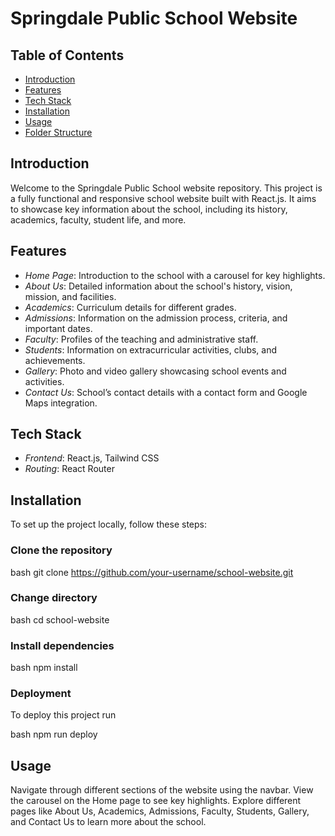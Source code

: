 # Springdale Public School Website

## Table of Contents

- [Introduction](#introduction)
- [Features](#features)
- [Tech Stack](#tech-stack)
- [Installation](#installation)
- [Usage](#usage)
- [Folder Structure](#folder-structure)

## Introduction

Welcome to the Springdale Public School website repository. This project is a fully functional and responsive school website built with React.js. It aims to showcase key information about the school, including its history, academics, faculty, student life, and more.

## Features

- *Home Page*: Introduction to the school with a carousel for key highlights.
- *About Us*: Detailed information about the school's history, vision, mission, and facilities.
- *Academics*: Curriculum details for different grades.
- *Admissions*: Information on the admission process, criteria, and important dates.
- *Faculty*: Profiles of the teaching and administrative staff.
- *Students*: Information on extracurricular activities, clubs, and achievements.
- *Gallery*: Photo and video gallery showcasing school events and activities.
- *Contact Us*: School’s contact details with a contact form and Google Maps integration.

## Tech Stack

- *Frontend*: React.js, Tailwind CSS
- *Routing*: React Router

## Installation

To set up the project locally, follow these steps:

### Clone the repository
bash
   git clone https://github.com/your-username/school-website.git


### Change directory

bash
cd school-website


### Install dependencies
bash
   npm install


###  Deployment

To deploy this project run

bash
  npm run deploy


## Usage
Navigate through different sections of the website using the navbar.
View the carousel on the Home page to see key highlights.
Explore different pages like About Us, Academics, Admissions, Faculty, Students, Gallery, and Contact Us to learn more about the school.
